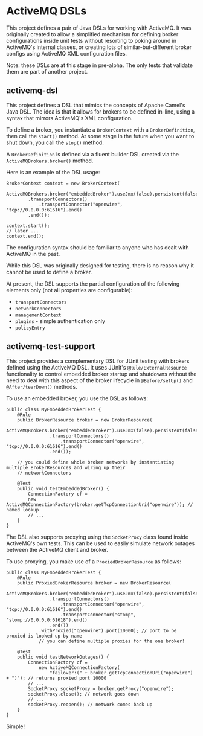 ActiveMQ DSLs
=============

This project defines a pair of Java DSLs for working with ActiveMQ. It was originally created to allow a simplified
mechanism for defining broker configurations inside unit tests without resorting to poking around in ActiveMQ's
internal classes, or creating lots of similar-but-different broker configs using ActiveMQ XML configuration files.

Note: these DSLs are at this stage in pre-alpha. The only tests that validate them are part of another project.

activemq-dsl
------------
This project defines a DSL that mimics the concepts of Apache Camel's Java DSL.
The idea is that it allows for brokers to be defined in-line, using a syntax that mirrors ActiveMQ's XML configuration.

To define a broker, you instantiate a `BrokerContext` with a `BrokerDefinition`, then call the `start()` method.
At some stage in the future when you want to shut down, you call the `stop()` method.

A `BrokerDefinition` is defined via a fluent builder DSL created via the `ActiveMQBrokers.broker()` method.

Here is an example of the DSL usage:

    BrokerContext context = new BrokerContext(
        ActiveMQBrokers.broker("embeddedBroker").useJmx(false).persistent(false)
            .transportConnectors()
                .transportConnector("openwire", "tcp://0.0.0.0:61616").end()
            .end());

    context.start();
    // later ...
    context.end();

The configuration syntax should be familiar to anyone who has dealt with ActiveMQ in the past.

While this DSL was originally designed for testing, there is no reason why it cannot be used to define a broker.

At present, the DSL supports the partial configuration of the following elements only (not all properties are configurable):
* `transportConnectors`
* `networkConnectors`
* `managementContext`
* `plugins` - simple authentication only
* `policyEntry`

activemq-test-support
---------------------
This project provides a complementary DSL for JUnit testing with brokers defined using the ActiveMQ DSL.
It uses JUnit's `@Rule/ExternalResource` functionality to control embedded broker startup and shutdowns without the need
to deal with this aspect of the broker lifecycle in `@Before/setUp()` and `@After/tearDown()` methods.

To use an embedded broker, you use the DSL as follows:

    public class MyEmbeddedBrokerTest {
        @Rule
        public BrokerResource broker = new BrokerResource(
                ActiveMQBrokers.broker("embeddedBroker").useJmx(false).persistent(false)
                    .transportConnectors()
                        .transportConnector("openwire", "tcp://0.0.0.0:61616").end()
                    .end());

        // you could define whole broker networks by instantiating multiple BrokerResources and wiring up their
        // networkConnectors

        @Test
        public void testEmbeddedBroker() {
            ConnectionFactory cf =
            new ActiveMQConnectionFactory(broker.getTcpConnectionUri("openwire")); // named lookup
            // ...
        }
    }

The DSL also supports proxying using the `SocketProxy` class found inside ActiveMQ's own tests. This can be used
to easily simulate network outages between the ActiveMQ client and broker.

To use proxying, you make use of a `ProxiedBrokerResource` as follows:

    public class MyEmbeddedBrokerTest {
        @Rule
        public ProxiedBrokerResource broker = new BrokerResource(
                ActiveMQBrokers.broker("embeddedBroker").useJmx(false).persistent(false)
                    .transportConnectors()
                        .transportConnector("openwire", "tcp://0.0.0.0:61616").end()
                        .transportConnector("stomp", "stomp://0.0.0.0:61618").end()
                    .end())
                .withProxied("openwire").port(10000); // port to be proxied is looked up by name
                // you can define multiple proxies for the one broker!

        @Test
        public void testNetworkOutages() {
            ConnectionFactory cf =
                new ActiveMQConnectionFactory(
                    "failover:(" + broker.getTcpConnectionUri("openwire") + ")"); // returns proxied port 10000
            // ...
            SocketProxy socketProxy = broker.getProxy("openwire");
            socketProxy.close(); // network goes down
            // ...
            socketProxy.reopen(); // network comes back up
        }
    }

Simple!
